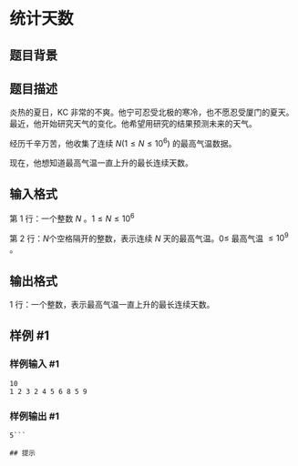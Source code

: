 # 统计天数

## 题目背景



## 题目描述

炎热的夏日，KC 非常的不爽。他宁可忍受北极的寒冷，也不愿忍受厦门的夏天。最近，他开始研究天气的变化。他希望用研究的结果预测未来的天气。


经历千辛万苦，他收集了连续 $N(1 \leq N \leq 10^6)$ 的最高气温数据。

现在，他想知道最高气温一直上升的最长连续天数。


## 输入格式

第 1 行：一个整数 $N$ 。$1 \leq N \leq 10^6$

第 2 行：$N$个空格隔开的整数，表示连续 $N$ 天的最高气温。$0 \leq$ 最高气温 $\leq 10^9$ 。


## 输出格式

1 行：一个整数，表示最高气温一直上升的最长连续天数。


## 样例 #1

### 样例输入 #1
```
10
1 2 3 2 4 5 6 8 5 9
```

### 样例输出 #1

```
5```

## 提示


